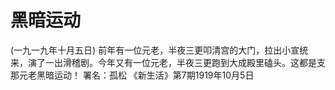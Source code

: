 # 黑暗运动
(一九一九年十月五日)
前年有一位元老，半夜三更叩清宫的大门，拉出小宣统来，演了一出滑稽剧。今年又有一位元老，半夜三更跑到大成殿里磕头。这都是支那元老黑暗运动！
署名：孤松
《新生活》第7期1919年10月5日
